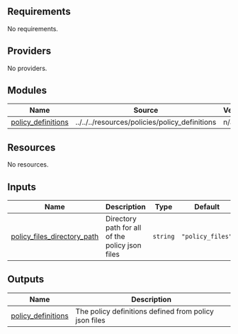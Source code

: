 <!-- BEGIN_TF_DOCS -->
## Requirements

No requirements.

## Providers

No providers.

## Modules

| Name | Source | Version |
|------|--------|---------|
| <a name="module_policy_definitions"></a> [policy\_definitions](#module\_policy\_definitions) | ../../../resources/policies/policy_definitions | n/a |

## Resources

No resources.

## Inputs

| Name | Description | Type | Default | Required |
|------|-------------|------|---------|:--------:|
| <a name="input_policy_files_directory_path"></a> [policy\_files\_directory\_path](#input\_policy\_files\_directory\_path) | Directory path for all of the policy json files | `string` | `"policy_files"` | no |

## Outputs

| Name | Description |
|------|-------------|
| <a name="output_policy_definitions"></a> [policy\_definitions](#output\_policy\_definitions) | The policy definitions defined from policy json files |
<!-- END_TF_DOCS -->